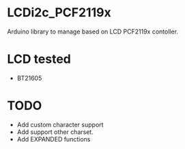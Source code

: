 LCDi2c_PCF2119x
===============

Arduino library to manage based on LCD PCF2119x contoller.

LCD tested
==========
- BT21605 

TODO
====
- Add custom character support
- Add support other charset.
- Add EXPANDED functions
